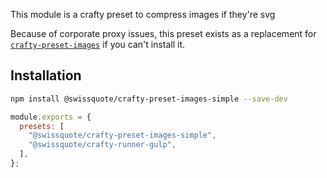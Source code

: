 This module is a crafty preset to compress images if they're svg

Because of corporate proxy issues, this preset exists as a replacement for
[`crafty-preset-images`](./05_crafty-preset-images.md) if you can't install it.

## Installation

```bash
npm install @swissquote/crafty-preset-images-simple --save-dev
```

```javascript
module.exports = {
  presets: [
    "@swissquote/crafty-preset-images-simple",
    "@swissquote/crafty-runner-gulp",
  ],
};
```
